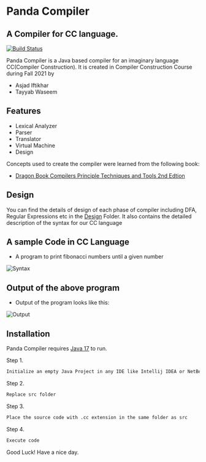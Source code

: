 # Panda Compiler
## A Compiler for CC language. 

[![Build Status](https://travis-ci.org/joemccann/dillinger.svg?branch=master)](https://github.com/AsjadIftikhar/PandaCompiler.git)

Panda Compiler is a Java based compiler for an imaginary language CC(Compiler Construction). 
It is created in Compiler Construction Course during Fall 2021 by

- Asjad Iftikhar
- Tayyab Waseem

## Features

- Lexical Analyzer
- Parser
- Translator
- Virtual Machine
- Design

Concepts used to create the compiler were learned from the following book:
- [Dragon Book Compilers Principle Techniques and Tools 2nd Edtion](http://ce.sharif.edu/courses/94-95/1/ce414-2/resources/root/Text%20Books/Compiler%20Design/Alfred%20V.%20Aho,%20Monica%20S.%20Lam,%20Ravi%20Sethi,%20Jeffrey%20D.%20Ullman-Compilers%20-%20Principles,%20Techniques,%20and%20Tools-Pearson_Addison%20Wesley%20(2006).pdf)

## Design
You can find the details of design of each phase of compiler including DFA, Regular Expressions etc in the [Design](https://github.com/AsjadIftikhar/PandaCompiler/tree/main/Design) Folder.
It also contains the detailed description of the syntax for our CC language

## A sample Code in CC Language
- A program to print fibonacci numbers until a given number

![Syntax](/home/kai/Pictures/Syntax.png)

## Output of the above program
- Output of the program looks like this:

![Output](/home/kai/Pictures/output.png)

## Installation

Panda Compiler requires [Java 17](https://www.oracle.com/java/technologies/javase/jdk17-archive-downloads.html) to run.

Step 1.

```sh
Initialize an empty Java Project in any IDE like Intellij IDEA or NetBeans
```

Step 2.

```sh
Replace src folder
```

Step 3.

```sh
Place the source code with .cc extension in the same folder as src
```

Step 4.

```sh
Execute code
```

Good Luck! Have a nice day.

